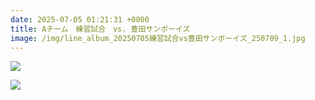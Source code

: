 ```yaml
---
date: 2025-07-05 01:21:31 +0000
title: Aチーム　練習試合　vs. 豊田サンボーイズ
image: /img/line_album_20250705練習試合vs豊田サンボーイズ_250709_1.jpg
---
```

![](/img/line_album_20250705練習試合vs豊田サンボーイズ_250709_2.jpg)

![](/img/line_album_20250705練習試合vs豊田サンボーイズ_250709_3.jpg)
